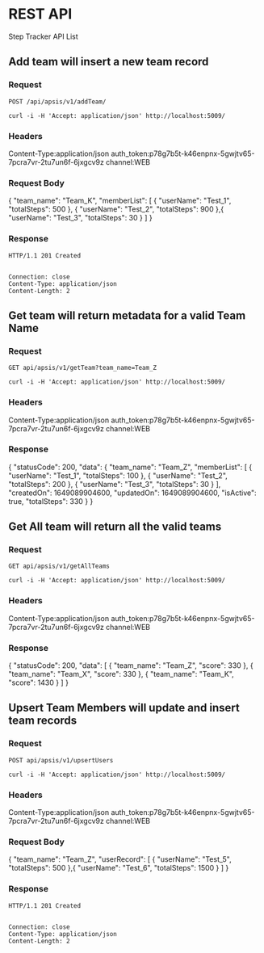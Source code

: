 # REST API

Step Tracker API List 

## Add team will insert a new team record

### Request

`POST /api/apsis/v1/addTeam/`

    curl -i -H 'Accept: application/json' http://localhost:5009/
    
### Headers

Content-Type:application/json
auth_token:p78g7b5t-k46enpnx-5gwjtv65-7pcra7vr-2tu7un6f-6jxgcv9z
channel:WEB
    
### Request Body

{
    "team_name": "Team_K",
    "memberList": [
        {
            "userName": "Test_1",
            "totalSteps": 500
        },
        {
            "userName": "Test_2",
            "totalSteps": 900
        },{
            "userName": "Test_3",
            "totalSteps": 30
        }
    ]
}

### Response

    HTTP/1.1 201 Created
    
   
    Connection: close
    Content-Type: application/json
    Content-Length: 2
    
    
## Get team will return metadata for a valid Team Name

### Request

`GET api/apsis/v1/getTeam?team_name=Team_Z`

    curl -i -H 'Accept: application/json' http://localhost:5009/

    
### Headers

Content-Type:application/json
auth_token:p78g7b5t-k46enpnx-5gwjtv65-7pcra7vr-2tu7un6f-6jxgcv9z
channel:WEB


### Response
{
    "statusCode": 200,
    "data": {
        "team_name": "Team_Z",
        "memberList": [
            {
                "userName": "Test_1",
                "totalSteps": 100
            },
            {
                "userName": "Test_2",
                "totalSteps": 200
            },
            {
                "userName": "Test_3",
                "totalSteps": 30
            }
        ],
        "createdOn": 1649089904600,
        "updatedOn": 1649089904600,
        "isActive": true,
        "totalSteps": 330
    }
}



    
## Get All team will return all the valid teams

### Request

`GET api/apsis/v1/getAllTeams`

    curl -i -H 'Accept: application/json' http://localhost:5009/


    
### Headers

Content-Type:application/json
auth_token:p78g7b5t-k46enpnx-5gwjtv65-7pcra7vr-2tu7un6f-6jxgcv9z
channel:WEB


### Response
{
    "statusCode": 200,
    "data": [
        {
            "team_name": "Team_Z",
            "score": 330
        },
        {
            "team_name": "Team_X",
            "score": 330
        },
        {
            "team_name": "Team_K",
            "score": 1430
        }
    ]
}

    
## Upsert Team Members will update and insert team records

### Request

`POST api/apsis/v1/upsertUsers`

    curl -i -H 'Accept: application/json' http://localhost:5009/

    
### Headers

Content-Type:application/json
auth_token:p78g7b5t-k46enpnx-5gwjtv65-7pcra7vr-2tu7un6f-6jxgcv9z
channel:WEB


### Request Body

{
    "team_name": "Team_Z",
    "userRecord": [
        {
            "userName": "Test_5",
            "totalSteps": 500
        },{
            "userName": "Test_6",
            "totalSteps": 1500
        }
    ]
}

### Response

    HTTP/1.1 201 Created
    
   
    Connection: close
    Content-Type: application/json
    Content-Length: 2


